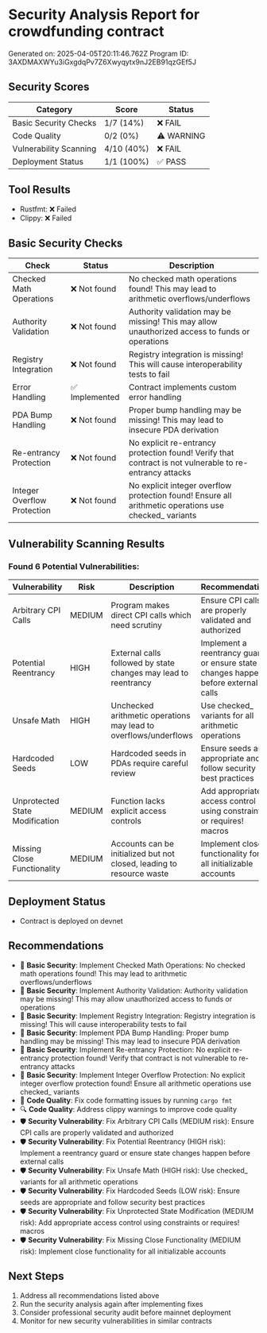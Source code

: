 # Security Analysis Report for crowdfunding contract
Generated on: 2025-04-05T20:11:46.762Z
Program ID: 3AXDMAXWYu3iGxgdqPv7Z6Xwyqytx9nJ2EB91qzGEf5J

## Security Scores

| Category | Score | Status |
|----------|-------|--------|
| Basic Security Checks | 1/7 (14%) | ❌ FAIL |
| Code Quality | 0/2 (0%) | ⚠️ WARNING |
| Vulnerability Scanning | 4/10 (40%) | ❌ FAIL |
| Deployment Status | 1/1 (100%) | ✅ PASS |

## Tool Results
- Rustfmt: ❌ Failed
- Clippy: ❌ Failed

## Basic Security Checks

| Check | Status | Description |
|-------|--------|-------------|
| Checked Math Operations | ❌ Not found | No checked math operations found! This may lead to arithmetic overflows/underflows |
| Authority Validation | ❌ Not found | Authority validation may be missing! This may allow unauthorized access to funds or operations |
| Registry Integration | ❌ Not found | Registry integration is missing! This will cause interoperability tests to fail |
| Error Handling | ✅ Implemented | Contract implements custom error handling |
| PDA Bump Handling | ❌ Not found | Proper bump handling may be missing! This may lead to insecure PDA derivation |
| Re-entrancy Protection | ❌ Not found | No explicit re-entrancy protection found! Verify that contract is not vulnerable to re-entrancy attacks |
| Integer Overflow Protection | ❌ Not found | No explicit integer overflow protection found! Ensure all arithmetic operations use checked_ variants |

## Vulnerability Scanning Results

### Found 6 Potential Vulnerabilities:

| Vulnerability | Risk | Description | Recommendation |
|---------------|------|-------------|----------------|
| Arbitrary CPI Calls | MEDIUM | Program makes direct CPI calls which need scrutiny | Ensure CPI calls are properly validated and authorized |
| Potential Reentrancy | HIGH | External calls followed by state changes may lead to reentrancy | Implement a reentrancy guard or ensure state changes happen before external calls |
| Unsafe Math | HIGH | Unchecked arithmetic operations may lead to overflows/underflows | Use checked_ variants for all arithmetic operations |
| Hardcoded Seeds | LOW | Hardcoded seeds in PDAs require careful review | Ensure seeds are appropriate and follow security best practices |
| Unprotected State Modification | MEDIUM | Function lacks explicit access controls | Add appropriate access control using constraints or requires! macros |
| Missing Close Functionality | MEDIUM | Accounts can be initialized but not closed, leading to resource waste | Implement close functionality for all initializable accounts |

## Deployment Status
- Contract is deployed on devnet

## Recommendations
- 🔑 **Basic Security**: Implement Checked Math Operations: No checked math operations found! This may lead to arithmetic overflows/underflows
- 🔑 **Basic Security**: Implement Authority Validation: Authority validation may be missing! This may allow unauthorized access to funds or operations
- 🔑 **Basic Security**: Implement Registry Integration: Registry integration is missing! This will cause interoperability tests to fail
- 🔑 **Basic Security**: Implement PDA Bump Handling: Proper bump handling may be missing! This may lead to insecure PDA derivation
- 🔑 **Basic Security**: Implement Re-entrancy Protection: No explicit re-entrancy protection found! Verify that contract is not vulnerable to re-entrancy attacks
- 🔑 **Basic Security**: Implement Integer Overflow Protection: No explicit integer overflow protection found! Ensure all arithmetic operations use checked_ variants
- 📏 **Code Quality**: Fix code formatting issues by running `cargo fmt`
- 🔍 **Code Quality**: Address clippy warnings to improve code quality
- 🛡️ **Security Vulnerability**: Fix Arbitrary CPI Calls (MEDIUM risk): Ensure CPI calls are properly validated and authorized
- 🛡️ **Security Vulnerability**: Fix Potential Reentrancy (HIGH risk): Implement a reentrancy guard or ensure state changes happen before external calls
- 🛡️ **Security Vulnerability**: Fix Unsafe Math (HIGH risk): Use checked_ variants for all arithmetic operations
- 🛡️ **Security Vulnerability**: Fix Hardcoded Seeds (LOW risk): Ensure seeds are appropriate and follow security best practices
- 🛡️ **Security Vulnerability**: Fix Unprotected State Modification (MEDIUM risk): Add appropriate access control using constraints or requires! macros
- 🛡️ **Security Vulnerability**: Fix Missing Close Functionality (MEDIUM risk): Implement close functionality for all initializable accounts

## Next Steps
1. Address all recommendations listed above
2. Run the security analysis again after implementing fixes
3. Consider professional security audit before mainnet deployment
4. Monitor for new security vulnerabilities in similar contracts
